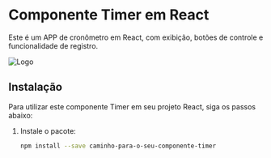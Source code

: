 # Componente Timer em React

Este é um APP de cronômetro em React, com exibição, botões de controle e funcionalidade de registro.

![Logo]('https://github.com/faeltwister/cronometro/blob/main/src/assets/cronometro.png?raw=true')


## Instalação

Para utilizar este componente Timer em seu projeto React, siga os passos abaixo:

1. Instale o pacote:

   ```bash
   npm install --save caminho-para-o-seu-componente-timer

